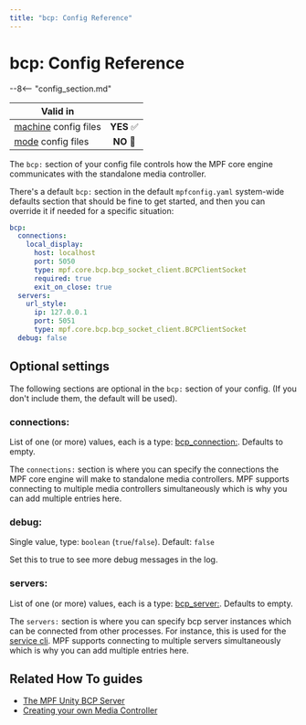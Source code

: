 ```yaml
---
title: "bcp: Config Reference"
---
```


# bcp: Config Reference

--8<-- "config_section.md"

| Valid in | |
|-----|:----:|
|[machine](instructions/machine_config.md) config files |**YES** :white_check_mark:|
|[mode](instructions/mode_config.md) config files|**NO** :no_entry_sign:|

The `bcp:` section of your config file controls how the MPF core engine
communicates with the standalone media controller.

There's a default `bcp:` section in the default `mpfconfig.yaml`
system-wide defaults section that should be fine to get started, and
then you can override it if needed for a specific situation:

``` yaml
bcp:
  connections:
    local_display:
      host: localhost
      port: 5050
      type: mpf.core.bcp.bcp_socket_client.BCPClientSocket
      required: true
      exit_on_close: true
  servers:
    url_style:
      ip: 127.0.0.1
      port: 5051
      type: mpf.core.bcp.bcp_socket_client.BCPClientSocket
  debug: false
```

## Optional settings

The following sections are optional in the `bcp:` section of your
config. (If you don't include them, the default will be used).

### connections:

List of one (or more) values, each is a type:
[bcp_connection:](bcp_connection.md).
Defaults to empty.

The `connections:` section is where you can specify the
connections the MPF core engine will make to standalone media
controllers. MPF supports connecting to multiple media controllers
simultaneously which is why you can add multiple entries here.

### debug:

Single value, type: `boolean` (`true`/`false`). Default: `false`

Set this to true to see more debug messages in the log.

### servers:

List of one (or more) values, each is a type:
[bcp_server:](bcp_server.md). Defaults to
empty.

The `servers:` section is where you can specify bcp server
instances which can be connected from other processes. For instance,
this is used for the
[service cli](../running/commands/service.md).
MPF supports connecting to multiple servers simultaneously which is why
you can add multiple entries here.

## Related How To guides

* [The MPF Unity BCP Server](../mc/unity_bcp_server.md)
* [Creating your own Media Controller](../mc/creating_your_own.md)
